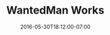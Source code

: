 ---
title: "WantedMan Works"
description: "A website for an experiential design group in Brooklyn. The website features an extensive multimedia portfolio, client login and mobile-optimized layout."
date: "2016-05-30T18:12:00-07:00"
gallery: 
  - 
    url: "/assets/images/wantedman.png"
    caption: " "
  - 
    url: "/assets/images/wantedman-iphone.jpg"
    caption: " "
tags: "development"
testimonial: 
  title: "Emmett Aiello, WantedMan Works"
  quote: "From the RFP to project completion, Steve made the process clear and easy for us. We considered other designers/developers, but Steve set himself apart with his direct approach, efficiency, and his websites' design and functionality. Steve was a pleasure to work with!"
---